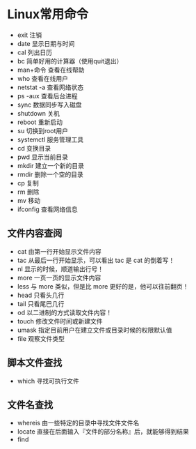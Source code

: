 # Linux常用命令
- exit 注销
- date 显示日期与时间
- cal 列出日历
- bc 简单好用的计算器（使用quit退出）
- man+命令 查看在线帮助
- who 查看在线用户
- netstat -a 查看网络状态
- ps -aux 查看后台进程
- sync 数据同步写入磁盘
- shutdown 关机
- reboot 重新启动
- su 切换到root用户
- systemctl 服务管理工具
- cd 变换目录
- pwd 显示当前目录
- mkdir 建立一个新的目录
- rmdir 删除一个空的目录
- cp 复制
- rm 删除
- mv 移动
- ifconfig 查看网络信息
## 文件内容查阅
- cat 由第一行开始显示文件内容
- tac 从最后一行开始显示，可以看出 tac 是 cat 的倒着写！
- nl 显示的时候，顺道输出行号！
- more 一页一页的显示文件内容
- less 与 more 类似，但是比 more 更好的是，他可以往前翻页！
- head 只看头几行
- tail 只看尾巴几行
- od 以二进制的方式读取文件内容！
- touch 修改文件时间或新建文件
- umask 指定目前用户在建立文件或目录时候的权限默认值
- file 观察文件类型
## 脚本文件查找
- which 寻找可执行文件
## 文件名查找
- whereis 由一些特定的目录中寻找文件文件名
- locate 直接在后面输入『文件的部分名称』后，就能够得到结果
- find